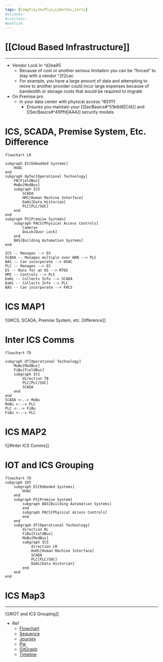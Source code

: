 ```yaml
---
tags: [CompTia,SecPlus,CyberSec,Certs]
#aliases:
#cssclass:
#publish:
---
```


# [[Cloud Based Infrastructure]]
---
- Vendor Lock In ^d2ea95
	- Because of cost or another serious limitation you can be "forced" to stay with a vendor ^2f2cac
	- For example, you have a large amount of data and attempting to move to another provider could incur large expenses because of bandwidth or storage costs that would be required to migrate
-  On Premise pro
	- In your data center with physical access ^851f11
		- Ensures you maintain your [[SecBasics#^51b6d8|CIA]] and [[SecBasics#^45fffd|AAA]] security models

# ICS, SCADA, Premise System, Etc. Difference


```mermaid
flowchart LR
  
subgraph ES[Embedded Systems]
	HVAC
end
subgraph OpTec[Operational Technology]
	FB[FieldBus]
	MoBu[ModBus]
	subgraph ICS
		SCADA
		HMI[Human Machine Interface]
		DaHi[Data Historian]
		PLC[PLC/SOC]
	end
end
subgraph PS[Premise Systems]
	subgraph PACS[Physical Access Controls]
		Cameras
		DoLok[Door Lock]
	end
	BAS[Building Automation Systems]
end

ICS -- Manages --> ES
SCADA -- Manages multiple over WAN --> PLC
BAS -- Can incorporate --> HVAC
PLC -- Manages --> ES
ES -- Runs for an OS --> RTOS
HMI -- Controls --> PLC
DaHi -- Collects Info --> SCADA
DaHi -- Collects Info --> PLC
BAS -- Can incorporate --> PACS
```

# ICS MAP1

![[#ICS, SCADA, Premise System, etc. Difference]]

# Inter ICS Comms

```mermaid
flowchart TD

subgraph OT[Operational Technology]
	MoBu[ModBus]
	FiBu[FieldBus]
	subgraph ICS
		direction TB
		PLC[PLC/SOC]
		SCADA
	end
end
SCADA <-.-> MoBu
MoBu <-.-> PLC
PLC <-.-> FiBu 
FiBu <-.-> PLC
```

# ICS MAP2

![[#Inter ICS Comms]]

# IOT and ICS Grouping

```mermaid
flowchart TD
subgraph IOT
	subgraph ES[Embeded Systems]
		HVAC
	end
	subgraph PS[Premise System]
		subgraph BAS[Building Automation Systems]
		end
		subgraph PACS[Physical Access Controls]
		end
	end
	subgraph OT[Operational Technology]
		direction RL
		FiBu[FieldBus]
		MoBu[ModBus]
		subgraph ICS
			direction LR
			HuMi[Human Machine Interface]
			SCADA
			PLC[PLC/SOC]
			DaHi[Data Historian]
		end
	end
end

```

# ICS Map3
---
![[#IOT and ICS Grouping]]


- Ref
	- [Flowchart](https://mermaid.js.org/syntax/flowchart.html)
	- [Sequence](https://mermaid.js.org/syntax/sequenceDiagram.html)
	- [Journey](https://mermaid.js.org/syntax/userJourney.html)
	- [Pie](https://mermaid.js.org/syntax/pie.html)
	- [GitGraph](https://mermaid.js.org/syntax/gitgraph.html)
	- [Timeline](https://mermaid.js.org/syntax/timeline.html)